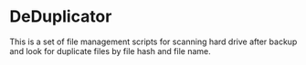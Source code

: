 # DeDuplicator
This is a set of file management scripts for scanning hard drive after backup and look for duplicate files by file hash and file name.
